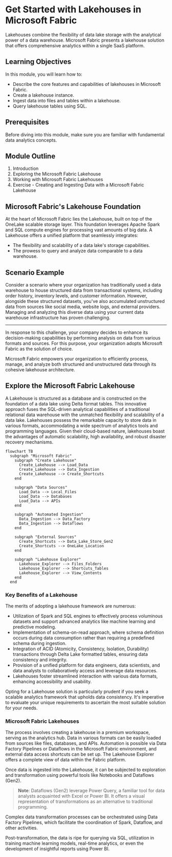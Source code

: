 # Get Started with Lakehouses in Microsoft Fabric

Lakehouses combine the flexibility of data lake storage with the analytical power of a data warehouse. Microsoft Fabric presents a lakehouse solution that offers comprehensive analytics within a single SaaS platform.

## Learning Objectives

In this module, you will learn how to:

- Describe the core features and capabilities of lakehouses in Microsoft Fabric.
- Create a lakehouse instance.
- Ingest data into files and tables within a lakehouse.
- Query lakehouse tables using SQL.

## Prerequisites

Before diving into this module, make sure you are familiar with fundamental data analytics concepts.

## Module Outline

1. Introduction
2. Exploring the Microsoft Fabric Lakehouse
3. Working with Microsoft Fabric Lakehouses
4. Exercise - Creating and Ingesting Data with a Microsoft Fabric Lakehouse

## Microsoft Fabric's Lakehouse Foundation

At the heart of Microsoft Fabric lies the Lakehouse, built on top of the OneLake scalable storage layer. This foundation leverages Apache Spark and SQL compute engines for processing vast amounts of big data. A Lakehouse offers a unified platform that seamlessly integrates:

- The flexibility and scalability of a data lake's storage capabilities.
- The prowess to query and analyze data comparable to a data warehouse.

## Scenario Example

Consider a scenario where your organization has traditionally used a data warehouse to house structured data from transactional systems, including order history, inventory levels, and customer information. However, alongside these structured datasets, you've also accumulated unstructured data from sources like social media, website logs, and external providers. Managing and analyzing this diverse data using your current data warehouse infrastructure has proven challenging.

---

In response to this challenge, your company decides to enhance its decision-making capabilities by performing analysis on data from various formats and sources. For this purpose, your organization adopts Microsoft Fabric as the solution of choice.

Microsoft Fabric empowers your organization to efficiently process, manage, and analyze both structured and unstructured data through its cohesive lakehouse architecture.

## Explore the Microsoft Fabric Lakehouse

A Lakehouse is structured as a database and is constructed on the foundation of a data lake using Delta format tables. This innovative approach fuses the SQL-driven analytical capabilities of a traditional relational data warehouse with the unmatched flexibility and scalability of a data lake. Lakehouses possess the remarkable capacity to store data in various formats, accommodating a wide spectrum of analytics tools and programming languages. Given their cloud-based nature, lakehouses boast the advantages of automatic scalability, high availability, and robust disaster recovery mechanisms.

```mermaid
flowchart TB
  subgraph "Microsoft Fabric"
    subgraph "Create Lakehouse"
      Create_Lakehouse --> Load_Data
      Create_Lakehouse --> Data_Ingestion
      Create_Lakehouse --> Create_Shortcuts
    end

    subgraph "Data Sources"
      Load_Data --> Local_Files
      Load_Data --> Databases
      Load_Data --> APIs
    end

    subgraph "Automated Ingestion"
      Data_Ingestion --> Data_Factory
      Data_Ingestion --> Dataflows
    end

    subgraph "External Sources"
      Create_Shortcuts --> Data_Lake_Store_Gen2
      Create_Shortcuts --> OneLake_Location
    end

    subgraph "Lakehouse Explorer"
      Lakehouse_Explorer --> Files_Folders
      Lakehouse_Explorer --> Shortcuts_Tables
      Lakehouse_Explorer --> View_Contents
    end
  end
  ```

### Key Benefits of a Lakehouse

The merits of adopting a lakehouse framework are numerous:

- Utilization of Spark and SQL engines to effectively process voluminous datasets and support advanced analytics like machine learning and predictive modeling.
- Implementation of schema-on-read approach, where schema definition occurs during data consumption rather than requiring a predefined schema during ingestion.
- Integration of ACID (Atomicity, Consistency, Isolation, Durability) transactions through Delta Lake formatted tables, ensuring data consistency and integrity.
- Provision of a unified platform for data engineers, data scientists, and data analysts to collaboratively access and leverage data resources.
- Lakehouses foster streamlined interaction with various data formats, enhancing accessibility and usability.

Opting for a Lakehouse solution is particularly prudent if you seek a scalable analytics framework that upholds data consistency. It's imperative to evaluate your unique requirements to ascertain the most suitable solution for your needs.

### Microsoft Fabric Lakehouses

The process involves creating a lakehouse in a premium workspace, serving as the analytics hub. Data in various formats can be easily loaded from sources like files, databases, and APIs. Automation is possible via Data Factory Pipelines or Dataflows in the Microsoft Fabric environment, and external data access shortcuts can be set up. The Lakehouse Explorer offers a complete view of data within the Fabric platform.

Once data is ingested into the Lakehouse, it can be subjected to exploration and transformation using powerful tools like Notebooks and Dataflows (Gen2).

> **Note**: Dataflows (Gen2) leverage Power Query, a familiar tool for data analysts acquainted with Excel or Power BI. It offers a visual representation of transformations as an alternative to traditional programming.

Complex data transformation processes can be orchestrated using Data Factory Pipelines, which facilitate the coordination of Spark, Dataflow, and other activities.

Post-transformation, the data is ripe for querying via SQL, utilization in training machine learning models, real-time analytics, or even the development of insightful reports using Power BI.
